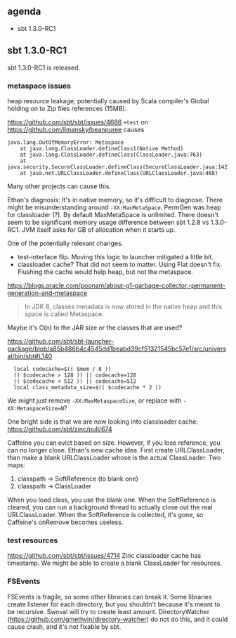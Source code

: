 ## agenda

- sbt 1.3.0-RC1

## sbt 1.3.0-RC1

sbt 1.3.0-RC1 is released.

### metaspace issues

heap resource leakage, potentially caused by Scala compiler's Global holding on to Zip files references (15MB).

https://github.com/sbt/sbt/issues/4686
`+test` on https://github.com/limansky/beanpuree causes

```
java.lang.OutOfMemoryError: Metaspace
	at java.lang.ClassLoader.defineClass1(Native Method)
	at java.lang.ClassLoader.defineClass(ClassLoader.java:763)
	at java.security.SecureClassLoader.defineClass(SecureClassLoader.java:142)
	at java.net.URLClassLoader.defineClass(URLClassLoader.java:468)
```

Many other projects can cause this.

Ethan's diagnosis:
It's in native memory, so it's difficult to diagnose.
There might be misunderstanding around `-XX:MaxMetaSpace`. PermGen was heap for classloader (?). By default MaxMetaSpace is unlimited.
There doesn't seem to be significant memory usage difference between sbt 1.2.8 vs 1.3.0-RC1. JVM itself asks for GB of allocation when it starts up.

One of the potentially relevant changes.

- test-interface flip. Moving this logic to launcher mitigated a little bit.
- classloader cache? That did not seem to matter. Using Flat doesn't fix. Flushing the cache would help heap, but not the metaspace.

https://blogs.oracle.com/poonam/about-g1-garbage-collector,-permanent-generation-and-metaspace

> In JDK 8, classes metadata is now stored in the native heap and this space is called Metaspace.

Maybe it's O(n) to the JAR size or the classes that are used?

https://github.com/sbt/sbt-launcher-package/blob/a85b486b4c4545dd1beabd39cf51321545bc57e1/src/universal/bin/sbt#L140

```
  local codecache=$(( $mem / 8 ))
  (( $codecache > 128 )) || codecache=128
  (( $codecache < 512 )) || codecache=512
  local class_metadata_size=$(( $codecache * 2 ))
```

We might just remove `-XX:MaxMetaspaceSize`, or replace with `-XX:MetaspaceSize=N`?

One bright side is that we are now looking into classloader cache:
https://github.com/sbt/zinc/pull/674

Caffeine you can evict based on size. However, if you lose reference, you can no longer close.
Ethan's new cache idea.
First create URLClassLoader, than make a blank URLClassLoader whose is the actual ClassLoader. Two maps:
1. classpath -> SoftReference (to blank one)
2. classpath -> ClassLoader

When you load class, you use the blank one.
When the SoftReference is cleared, you can run a background thread to actually close out the real URLClassLoader. When the SoftReference is collected, it's gone, so Caffeine's onRemove becomes useless.

### test resources

https://github.com/sbt/sbt/issues/4714
Zinc classloader cache has timestamp.
We might be able to create a blank ClassLoader for resources.

### FSEvents

FSEvents is fragile, so some other libraries can break it.
Some libraries create listener for each directory, but you shouldn't because it's meant to be recursive. Swoval will try to create least amount. DirectoryWatcher (https://github.com/gmethvin/directory-watcher) do not do this, and it could cause crash, and it's not fixable by sbt.

